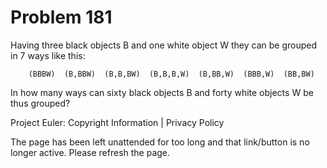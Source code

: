 #   Problem 181

   Having three black objects B and one white object W they can be grouped in
   7 ways like this:

        (BBBW)  (B,BBW)  (B,B,BW)  (B,B,B,W)  (B,BB,W)  (BBB,W)  (BB,BW)  

   In how many ways can sixty black objects B and forty white objects W be
   thus grouped?

   Project Euler: Copyright Information | Privacy Policy

   The page has been left unattended for too long and that link/button is no
   longer active. Please refresh the page.
